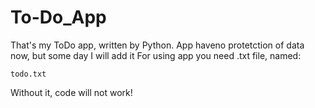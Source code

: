 # To-Do_App
That's my ToDo app, written by Python. App haveno protetction of data now, but some day I will add it
For using app you need .txt file, named:

```
todo.txt
```
Without it, code will not work!
